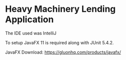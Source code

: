 # Heavy Machinery Lending Application

The IDE used was IntelliJ

To setup JavaFX 11 is required along with JUnit 5.4.2.

JavaFX Download: https://gluonhq.com/products/javafx/

